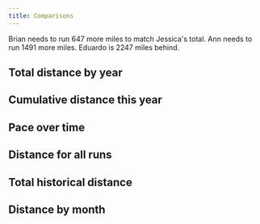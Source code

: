 ```yaml
---
title: Comparisons
---
```


Brian needs to run 647 more miles to match Jessica's total. Ann needs to run 1491 more miles. Eduardo is 2247 miles behind. 

## Total distance by year
<div id="compare-distance-bar-year"></div>

## Cumulative distance this year
<div id="compare-distance-line-this-year"></div>

## Pace over time
<div id="compare-time-pace"></div>

## Distance for all runs
<div id="compare-time-distance"></div>

## Total historical distance
<div id="compare-distance-line-total"></div>
<div id="compare-distance-line-year"></div>

## Distance by month
<div id="compare-distance-bar-month"></div>


<script src="https://cdn.jsdelivr.net/npm/vega@5.12.1"></script>
<script src="https://cdn.jsdelivr.net/npm/vega-lite@4.13.1"></script>
<script src="https://cdn.jsdelivr.net/npm/vega-embed@6.8.0"></script>
<script src="plots.js"></script>

<script type="text/javascript">
  load_plot("compare-distance-line-total");
  load_plot("compare-distance-bar-year");
  load_plot("compare-distance-line-year");
  load_plot("compare-distance-line-this-year");
  load_plot("compare-time-pace");
  load_plot("compare-time-distance");
  load_plot("compare-distance-bar-month");
</script>
